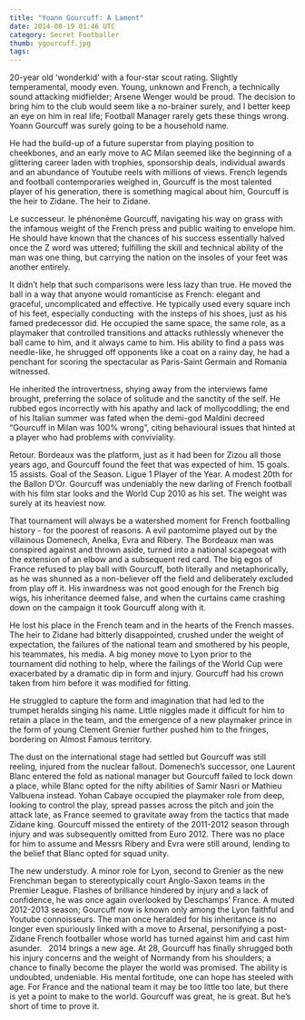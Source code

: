 ```yaml
---
title: "Yoann Gourcuff: A Lament"
date: 2014-08-19 01:46 UTC
category: Secret Footballer
thumb: ygourcuff.jpg
tags:
---
```


20-year old ‘wonderkid’ with a four-star scout rating. Slightly temperamental, moody even. Young, unknown and French, a technically sound attacking midfielder; Arsene Wenger would be proud. The decision to bring him to the club would seem like a no-brainer surely, and I better keep an eye on him in real life; Football Manager rarely gets these things wrong. Yoann Gourcuff was surely going to be a household name.

He had the build-up of a future superstar from playing position to cheekbones, and an early move to AC Milan seemed like the beginning of a glittering career laden with trophies, sponsorship deals, individual awards and an abundance of Youtube reels with millions of views. French legends and football contemporaries weighed in, Gourcuff is the most talented player of his generation, there is something magical about him, Gourcuff is the heir to Zidane. The heir to Zidane.

Le successeur. le phénonème Gourcuff, navigating his way on grass with the infamous weight of the French press and public waiting to envelope him. He should have known that the chances of his success essentially halved once the Z word was uttered; fulfilling the skill and technical ability of the man was one thing, but carrying the nation on the insoles of your feet was another entirely.

It didn’t help that such comparisons were less lazy than true. He moved the ball in a way that anyone would romanticise as French: elegant and graceful, uncomplicated and effective. He typically used every square inch of his feet, especially conducting  with the insteps of his shoes, just as his famed predecessor did. He occupied the same space, the same role, as a playmaker that controlled transitions and attacks ruthlessly whenever the ball came to him, and it always came to him. His ability to find a pass was needle-like, he shrugged off opponents like a coat on a rainy day, he had a penchant for scoring the spectacular as Paris-Saint Germain and Romania witnessed.

He inherited the introvertness, shying away from the interviews fame brought, preferring the solace of solitude and the sanctity of the self. He rubbed egos incorrectly with his apathy and lack of mollycoddling; the end of his Italian summer was fated when the demi-god Maldini decreed “Gourcuff in Milan was 100% wrong”, citing behavioural issues that hinted at a player who had problems with conviviality.

Retour. Bordeaux was the platform, just as it had been for Zizou all those years ago, and Gourcuff found the feet that was expected of him. 15 goals. 15 assists. Goal of the Season. Ligue 1 Player of the Year. A modest 20th for the Ballon D’Or. Gourcuff was undeniably the new darling of French football with his film star looks and the World Cup 2010 as his set. The weight was surely at its heaviest now.

That tournament will always be a watershed moment for French footballing history - for the poorest of reasons. A evil pantomime played out by the villainous Domenech, Anelka, Evra and Ribery. The Bordeaux man was conspired against and thrown aside, turned into a national scapegoat with the extension of an elbow and a subsequent red card. The big egos of France refused to play ball with Gourcuff, both literally and metaphorically, as he was shunned as a non-believer off the field and deliberately excluded from play off it. His inwardness was not good enough for the French big wigs, his inheritance deemed false, and when the curtains came crashing down on the campaign it took Gourcuff along with it.

He lost his place in the French team and in the hearts of the French masses. The heir to Zidane had bitterly disappointed, crushed under the weight of expectation, the failures of the national team and smothered by his people, his teammates, his media. A big money move to Lyon prior to the tournament did nothing to help, where the failings of the World Cup were exacerbated by a dramatic dip in form and injury. Gourcuff had his crown taken from him before it was modified for fitting.

He struggled to capture the form and imagination that had led to the trumpet heralds singing his name. Little niggles made it difficult for him to retain a place in the team, and the emergence of a new playmaker prince in the form of young Clement Grenier further pushed him to the fringes, bordering on Almost Famous territory.

The dust on the international stage had settled but Gourcuff was still reeling, injured from the nuclear fallout. Domenech’s successor, one Laurent Blanc entered the fold as national manager but Gourcuff failed to lock down a place, while Blanc opted for the nifty abilities of Samir Nasri or Mathieu Valbuena instead. Yohan Cabaye occupied the playmaker role from deep, looking to control the play, spread passes across the pitch and join the attack late, as France seemed to gravitate away from the tactics that made Zidane king. Gourcuff missed the entirety of the 2011-2012 season through injury and was subsequently omitted from Euro 2012. There was no place for him to assume and Messrs Ribery and Evra were still around, lending to the belief that Blanc opted for squad unity.

The new understudy. A minor role for Lyon, second to Grenier as the new Frenchman began to stereotypically court Anglo-Saxon teams in the Premier League. Flashes of brilliance hindered by injury and a lack of confidence, he was once again overlooked by Deschamps’ France. A muted 2012-2013 season; Gourcuff now is known only among the Lyon faithful and Youtube connoisseurs. The man once heralded for his inheritance is no longer even spuriously linked with a move to Arsenal, personifying a post-Zidane French footballer whose world has turned against him and cast him asunder.
 
2014 brings a new age. At 28, Gourcuff has finally shrugged both his injury concerns and the weight of Normandy from his shoulders; a chance to finally become the player the world was promised. The ability is undoubted, undeniable. His mental fortitude, one can hope has steeled with age. For France and the national team it may be too little too late, but there is yet a point to make to the world. Gourcuff was great, he is great. But he’s short of time to prove it.